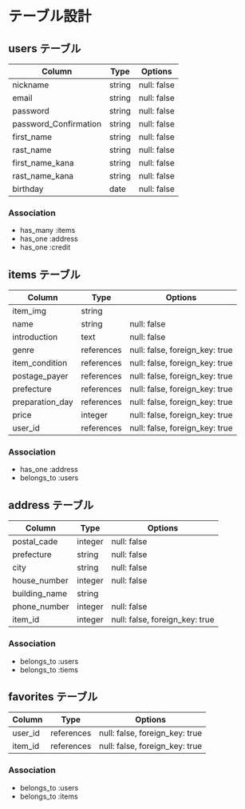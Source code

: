 # テーブル設計

## users テーブル

| Column                | Type    | Options     |
| --------------------- | ------- | ----------- |
| nickname              | string  | null: false |
| email                 | string  | null: false |
| password              | string  | null: false |
| password_Confirmation | string  | null: false |
| first_name            | string  | null: false |
| rast_name             | string  | null: false |
| first_name_kana       | string  | null: false |
| rast_name_kana        | string  | null: false |
| birthday              | date    | null: false |

### Association
- has_many :items
- has_one :address
- has_one :credit


## items テーブル

| Column           | Type       | Options                        |
| ---------------- | ---------- | ------------------------------ |
| item_img         | string     |                                |
| name             | string     | null: false                    |
| introduction     | text       | null: false                    |
| genre            | references | null: false, foreign_key: true |
| item_condition   | references | null: false, foreign_key: true |
| postage_payer    | references | null: false, foreign_key: true |
| prefecture       | references | null: false, foreign_key: true |
| preparation_day  | references | null: false, foreign_key: true |
| price            | integer    | null: false, foreign_key: true |
| user_id          | references | null: false, foreign_key: true | 

### Association
- has_one :address
- belongs_to :users


## address テーブル

| Column         | Type    | Options                        |
| -------------- | ------- | ------------------------------ |
| postal_cade    | integer | null: false                    |
| prefecture     | string  | null: false                    |
| city           | string  | null: false                    |
| house_number   | integer | null: false                    |
| building_name  | string  |                                |
| phone_number   | integer | null: false                    |
| item_id        | integer | null: false, foreign_key: true |

### Association
- belongs_to :users
- belongs_to :tiems


## favorites テーブル

| Column  | Type       | Options                        |
| ------- | ---------- | ------------------------------ |
| user_id | references | null: false, foreign_key: true |
| item_id | references | null: false, foreign_key: true |

### Association
- belongs_to :users
- belongs_to :items